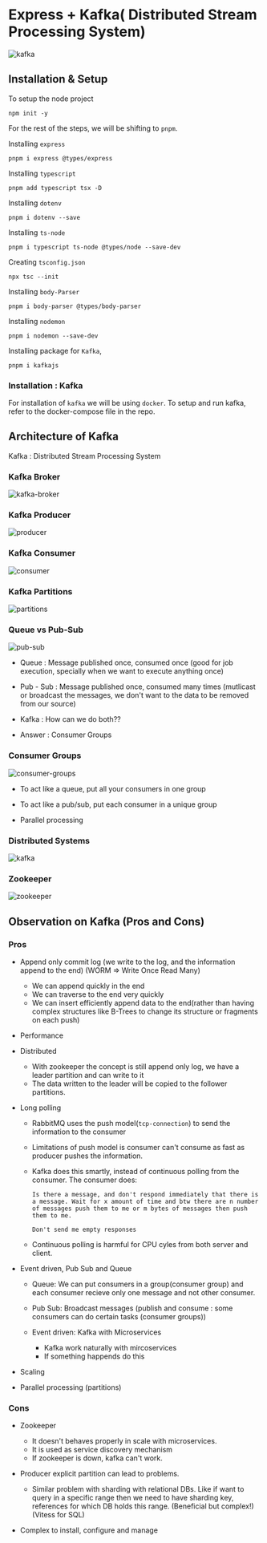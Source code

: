 # Express + Kafka( Distributed Stream Processing System)

![kafka](https://www.unosquare.com/wp-content/uploads/2019/07/Unosquare_81.webp)

## Installation & Setup

To setup the node project

```
npm init -y
```

For the rest of the steps, we will be shifting to `pnpm`.

Installing `express`

```
pnpm i express @types/express 
```

Installing `typescript`

```
pnpm add typescript tsx -D
```

Installing `dotenv`

```
pnpm i dotenv --save
```

Installing `ts-node`

```
pnpm i typescript ts-node @types/node --save-dev 
```

Creating `tsconfig.json`

```
npx tsc --init
```

Installing `body-Parser`

```
pnpm i body-parser @types/body-parser
```

Installing `nodemon`

```
pnpm i nodemon --save-dev
```

Installing package for `Kafka`,

```
pnpm i kafkajs
```

### Installation : Kafka

For installation of `kafka` we will be using `docker`. To setup and run kafka, refer to the docker-compose file in the repo. 

## Architecture of Kafka

Kafka : Distributed Stream Processing System

### Kafka Broker

![kafka-broker](./img/01-kafka-broker.excalidraw.png)

### Kafka Producer

![producer](./img/02-kafka-producer.excalidraw.png)

### Kafka Consumer

![consumer](./img/03-kafka-consumer.excalidraw.png)

### Kafka Partitions

![partitions](./img/04-kafka-partitions.excalidraw.png)

### Queue vs Pub-Sub

![pub-sub](./img/05-pub-sub.excalidraw.png)

* Queue  : Message published once, consumed once     (good for job execution, specially when we want to execute anything once)

* Pub - Sub : Message published once, consumed many times (mutlicast or broadcast the messages, we don't want to the data to be removed from our source)

* Kafka : How can we do both??

* Answer : Consumer Groups

### Consumer Groups

![consumer-groups](./img/06-consumer-groups.excalidraw.png)

* To act like a queue, put all your consumers in one group

* To act like a pub/sub, put each consumer in a unique group

* Parallel processing

### Distributed Systems

![kafka](./img/07-distributed-systems.excalidraw.png)

### Zookeeper

![zookeeper](./img/08-distributed-systems.excalidraw.png)

## Observation on Kafka (Pros and Cons)

### Pros

* Append only commit log (we write to the log, and the information append to the end) (WORM => Write Once Read Many)

    * We can append quickly in the end
    * We can traverse to the end very quickly
    * We can insert efficiently append data to the end(rather than having complex structures like B-Trees to change its structure or fragments on each push)

* Performance
* Distributed
    * With zookeeper the concept is still append only log, we have a leader partition and can write to it
    * The data written to the leader will be copied to the follower partitions. 
* Long polling
    * RabbitMQ uses the push model(`tcp-connection`) to send the information to the consumer
    * Limitations of push model is consumer can't consume as fast as producer pushes the information.
    * Kafka does this smartly, instead of continuous polling from the consumer. The consumer does:

        ```
        Is there a message, and don't respond immediately that there is a message. Wait for x amount of time and btw there are n number of messages push them to me or m bytes of messages then push them to me.

        Don't send me empty responses
        ```

    * Continuous polling is harmful for CPU cyles from both server and client.

* Event driven, Pub Sub and Queue
    * Queue: We can put consumers in a group(consumer group) and each consumer recieve only one message and not other consumer.

    * Pub Sub: Broadcast messages (publish and consume : some consumers can do certain tasks (consumer groups))

    * Event driven: Kafka with Microservices
        * Kafka work naturally with mircoservices
        * If something happends do this
    
* Scaling

* Parallel processing (partitions)

### Cons

* Zookeeper
    * It doesn't behaves properly in scale with microservices.
    * It is used as service discovery mechanism
    * If zookeeper is down, kafka can't work.

* Producer explicit partition can lead to problems.
    * Similar problem with sharding with relational DBs. Like if want to query in a specific range then we need to have sharding key, references for which DB holds this range. (Beneficial but complex!) (Vitess for SQL)

* Complex to install, configure and manage
